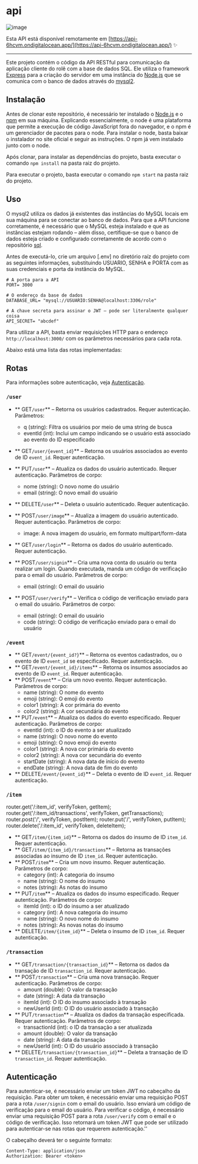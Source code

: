 # api

![image](https://img.shields.io/badge/Digital_Ocean-Active-blue?logo=digitalocean&logoColor=white)

Esta API está disponível remotamente em [https://api-6hcvm.ondigitalocean.app/](https://api-6hcvm.ondigitalocean.app/) ✨

---


Este projeto contém o código da API RESTful para comunicação da aplicação cliente do rolê com a base de dados SQL. Ele utiliza o framework [Express](https://expressjs.com/pt-br/) para a criação do servidor em uma instância do [Node.js](https://nodejs.org/en/) que se comunica com o banco de dados através do [mysql2](https://github.com/sidorares/node-mysql2).

## Instalação

Antes de clonar este repositório, é necessário ter instalado o [Node.js](https://nodejs.org/en/) e o [npm](https://www.npmjs.com/) em sua máquina. Explicando essencialmente, o node é uma plataforma que permite a execução de código JavaScript fora do navegador, e o npm é um gerenciador de pacotes para o node. Para instalar o node, basta baixar o instalador no site oficial e seguir as instruções. O npm já vem instalado junto com o node.

Após clonar, para instalar as dependências do projeto, basta executar o comando `npm install` na pasta raiz do projeto.

Para executar o projeto, basta executar o comando `npm start` na pasta raiz do projeto.

## Uso

O mysql2 utiliza os dados já existentes das instâncias do MySQL locais em sua máquina para se conectar ao banco de dados. Para que a API funcione corretamente, é necessário que o MySQL esteja instalado e que as instâncias estejam rodando – além disso, certifique-se que o banco de dados esteja criado e configurado corretamente de acordo com o repositório [sql](https://github.com/role-pi/sql).

Antes de executá-lo, crie um arquivo [.env] no diretório raíz do projeto com as seguintes informações, substituindo USUARIO, SENHA e PORTA com as suas credenciais e porta da instância do MySQL.

```env
# A porta para a API
PORT= 3000
 
# O endereço da base de dados
DATABASE_URL= "mysql://USUARIO:SENHA@localhost:3306/role"

# A chave secreta para assinar o JWT – pode ser literalmente qualquer coisa
API_SECRET= "abcdef"
```

Para utilizar a API, basta enviar requisições HTTP para o endereço `http://localhost:3000/` com os parâmetros necessários para cada rota.

Abaixo está uma lista das rotas implementadas:

## Rotas

Para informações sobre autenticação, veja [Autenticação](#autenticação).

### `/user`

- ** GET`/user`** – Retorna os usuários cadastrados. Requer autenticação. Parâmetros:
    - q (string): Filtra os usuários por meio de uma string de busca
    - eventId (int): Inclui um campo indicando se o usuário está associado ao evento do ID especificado
- ** GET`/user/{event_id}`** – Retorna os usuários associados ao evento de ID `event_id`. Requer autenticação.
- ** PUT`/user`** – Atualiza os dados do usuário autenticado. Requer autenticação. Parâmetros de corpo:
    - nome (string): O novo nome do usuário
    - email (string): O novo email do usuário
- ** DELETE`/user`** – Deleta o usuário autenticado. Requer autenticação.

- ** POST`/user/image`** – Atualiza a imagem do usuário autenticado. Requer autenticação. Parâmetros de corpo:
    - image: A nova imagem do usuário, em formato multipart/form-data

- ** GET`/user/login`** – Retorna os dados do usuário autenticado. Requer autenticação.
- ** POST`/user/signin`** – Cria uma nova conta do usuário ou tenta realizar um login. Quando executada, manda um código de verificação para o email do usuário. Parâmetros de corpo:
    - email (string): O email do usuário
- ** POST`/user/verify`** – Verifica o código de verificação enviado para o email do usuário. Parâmetros de corpo:
    - email (string): O email do usuário
    - code (string): O código de verificação enviado para o email do usuário

### `/event`

- ** GET`/event/{event_id?}`** – Retorna os eventos cadastrados, ou o evento de ID `event_id` se especificado. Requer autenticação.
- ** GET`/event/{event_id}/items`** – Retorna os insumos associados ao evento de ID `event_id`. Requer autenticação.
- ** POST`/event`** – Cria um novo evento. Requer autenticação. Parâmetros de corpo:
    - name (string): O nome do evento
    - emoji (string): O emoji do evento
    - color1 (string): A cor primária do evento
    - color2 (string): A cor secundária do evento
- ** PUT`/event`** – Atualiza os dados do evento especificado. Requer autenticação. Parâmetros de corpo:
    - eventId (int): o ID do evento a ser atualizado
    - name (string): O novo nome do evento
    - emoji (string): O novo emoji do evento
    - color1 (string): A nova cor primária do evento
    - color2 (string): A nova cor secundária do evento
    - startDate (string): A nova data de início do evento
    - endDate (string): A nova data de fim do evento
- ** DELETE`/event/{event_id}`** – Deleta o evento de ID `event_id`. Requer autenticação.


### `/item`

router.get('/:item_id', verifyToken, getItem);
router.get('/:item_id/transactions', verifyToken, getTransactions);
router.post('/', verifyToken, postItem);
router.put('/', verifyToken, putItem);
router.delete('/:item_id', verifyToken, deleteItem);

- ** GET`/item/{item_id}`** – Retorna os dados do insumo de ID `item_id`. Requer autenticação.
- ** GET`/item/{item_id}/transactions`** – Retorna as transações associadas ao insumo de ID `item_id`. Requer autenticação.
- ** POST`/item`** – Cria um novo insumo. Requer autenticação. Parâmetros de corpo:
    - category (int): A categoria do insumo
    - name (string): O nome do insumo
    - notes (string): As notas do insumo
- ** PUT`/item`** – Atualiza os dados do insumo especificado. Requer autenticação. Parâmetros de corpo:
    - itemId (int): o ID do insumo a ser atualizado
    - category (int): A nova categoria do insumo
    - name (string): O novo nome do insumo
    - notes (string): As novas notas do insumo
- ** DELETE`/item/{item_id}`** – Deleta o insumo de ID `item_id`. Requer autenticação.


### `/transaction`

- ** GET`/transaction/{transaction_id}`** – Retorna os dados da transação de ID `transaction_id`. Requer autenticação.
- ** POST`/transaction`** – Cria uma nova transação. Requer autenticação. Parâmetros de corpo:
    - amount (double): O valor da transação
    - date (string): A data da transação
    - itemId (int): O ID do insumo associado à transação
    - newUserId (int): O ID do usuário associado à transação
- ** PUT`/transaction`** – Atualiza os dados da transação especificada. Requer autenticação. Parâmetros de corpo:
    - transactionId (int): o ID da transação a ser atualizada
    - amount (double): O valor da transação
    - date (string): A data da transação
    - newUserId (int): O ID do usuário associado à transação
- ** DELETE`/transaction/{transaction_id}`** – Deleta a transação de ID `transaction_id`. Requer autenticação.

## Autenticação

Para autenticar-se, é necessário enviar um token JWT no cabeçalho da requisição. Para obter um token, é necessário enviar uma requisição POST para a rota `/user/signin` com o email do usuário. Isso enviará um código de verificação para o email do usuário. Para verificar o código, é necessário enviar uma requisição POST para a rota `/user/verify` com o email e o código de verificação. Isso retornará um token JWT que pode ser utilizado para autenticar-se nas rotas que requerem autenticação.''

O cabeçalho deverá ter o seguinte formato:

```http
Content-Type: application/json
Authorization: Bearer <token>
```
